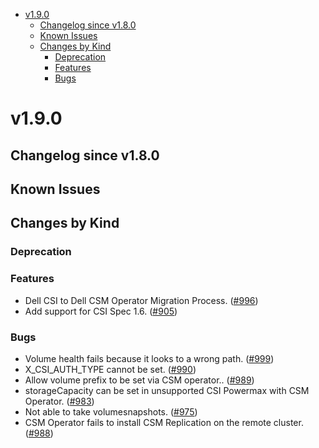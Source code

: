 <!--toc-->
- [v1.9.0](#v190)
  - [Changelog since v1.8.0](#changelog-since-v180)
  - [Known Issues](#known-issues)
  - [Changes by Kind](#changes-by-kind)
    - [Deprecation](#deprecation)
    - [Features](#features)
    - [Bugs](#bugs)
 

# v1.9.0 

## Changelog since v1.8.0 

## Known Issues 

## Changes by Kind 

### Deprecation 

### Features 

- Dell CSI to Dell CSM Operator Migration Process. ([#996](https://github.com/dell/csm/issues/996))
- Add support for CSI Spec 1.6. ([#905](https://github.com/dell/csm/issues/905))

### Bugs 

- Volume health fails because it looks to a wrong path. ([#999](https://github.com/dell/csm/issues/999))
- X_CSI_AUTH_TYPE cannot be set. ([#990](https://github.com/dell/csm/issues/990))
- Allow volume prefix to be set via CSM operator.. ([#989](https://github.com/dell/csm/issues/989))
- storageCapacity can be set in unsupported CSI Powermax with CSM Operator. ([#983](https://github.com/dell/csm/issues/983))
- Not able to take volumesnapshots. ([#975](https://github.com/dell/csm/issues/975))
- CSM Operator fails to install CSM Replication on the remote cluster. ([#988](https://github.com/dell/csm/issues/988))
